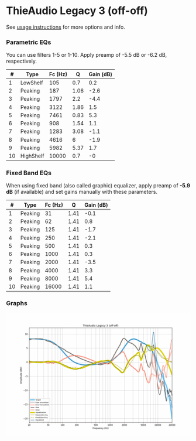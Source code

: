# ThieAudio Legacy 3 (off-off)
See [usage instructions](https://github.com/jaakkopasanen/AutoEq#usage) for more options and info.

### Parametric EQs
You can use filters 1-5 or 1-10. Apply preamp of -5.5 dB or -6.2 dB, respectively.

|   # | Type      |   Fc (Hz) |    Q |   Gain (dB) |
|-----|-----------|-----------|------|-------------|
|   1 | LowShelf  |       105 | 0.7  |         0.2 |
|   2 | Peaking   |       187 | 1.06 |        -2.6 |
|   3 | Peaking   |      1797 | 2.2  |        -4.4 |
|   4 | Peaking   |      3122 | 1.86 |         1.5 |
|   5 | Peaking   |      7461 | 0.83 |         5.3 |
|   6 | Peaking   |       908 | 1.54 |         1.1 |
|   7 | Peaking   |      1283 | 3.08 |        -1.1 |
|   8 | Peaking   |      4616 | 6    |        -1.9 |
|   9 | Peaking   |      5982 | 5.37 |         1.7 |
|  10 | HighShelf |     10000 | 0.7  |        -0   |

### Fixed Band EQs
When using fixed band (also called graphic) equalizer, apply preamp of **-5.9 dB** (if available) and set gains manually with these parameters.

|   # | Type    |   Fc (Hz) |    Q |   Gain (dB) |
|-----|---------|-----------|------|-------------|
|   1 | Peaking |        31 | 1.41 |        -0.1 |
|   2 | Peaking |        62 | 1.41 |         0.8 |
|   3 | Peaking |       125 | 1.41 |        -1.7 |
|   4 | Peaking |       250 | 1.41 |        -2.1 |
|   5 | Peaking |       500 | 1.41 |         0.3 |
|   6 | Peaking |      1000 | 1.41 |         0.3 |
|   7 | Peaking |      2000 | 1.41 |        -3.5 |
|   8 | Peaking |      4000 | 1.41 |         3.3 |
|   9 | Peaking |      8000 | 1.41 |         5.4 |
|  10 | Peaking |     16000 | 1.41 |         1.1 |

### Graphs
![](./ThieAudio%20Legacy%203%20(off-off).png)
